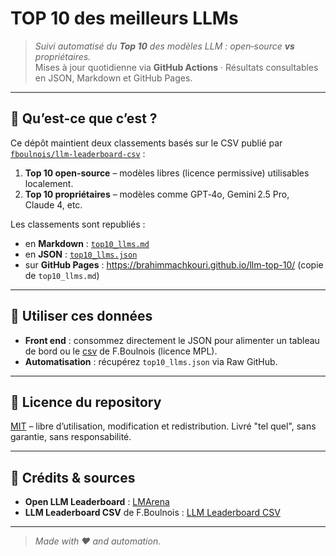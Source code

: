 # TOP 10 des meilleurs LLMs

> _Suivi automatisé du **Top 10** des modèles LLM : open‑source **vs** propriétaires._  
> Mises à jour quotidienne via **GitHub Actions** · Résultats consultables en JSON, Markdown et GitHub Pages.

---

## 🚀 Qu’est‑ce que c’est ?
Ce dépôt maintient deux classements basés sur le CSV publié par [`fboulnois/llm-leaderboard-csv`](https://github.com/fboulnois/llm-leaderboard-csv) :

1. **Top 10 open‑source** – modèles libres (licence permissive) utilisables localement.
2. **Top 10 propriétaires** – modèles comme GPT‑4o, Gemini 2.5 Pro, Claude 4, etc.

Les classements sont republiés :
- en **Markdown** : [`top10_llms.md`](./top10_llms.md)
- en **JSON** : [`top10_llms.json`](./top10_llms.json)
- sur **GitHub Pages** : <https://brahimmachkouri.github.io/llm-top-10/> (copie de `top10_llms.md`)

---

## 📑 Utiliser ces données
- **Front end** : consommez directement le JSON pour alimenter un tableau de bord ou le [csv](https://github.com/fboulnois/llm-leaderboard-csv/blob/main/csv/lmsys.csv) de F.Boulnois (licence MPL).
- **Automatisation** : récupérez `top10_llms.json` via Raw GitHub.

---

## 📜 Licence du repository

[MIT](LICENSE) – libre d’utilisation, modification et redistribution. Livré "tel quel", sans garantie, sans responsabilité.

---

## 🙏 Crédits & sources

* **Open LLM Leaderboard** : [LMArena](https://lmarena.ai/leaderboard)
* **LLM Leaderboard CSV** de F.Boulnois : [LLM Leaderboard CSV](https://github.com/fboulnois/llm-leaderboard-csv)

---

> *Made with ♥ and automation.*
